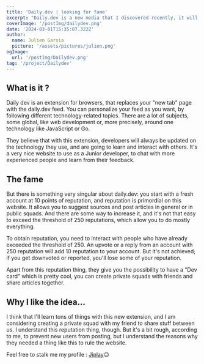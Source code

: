 ```yaml
---
title: 'Daily.dev | looking for fame'
excerpt: "Daily.dev is a new media that I discovered recently, it will help me a lot to learn things. I hope to write post there someday... When I'll exceed the 250 fame :)"
coverImage: '/postImg/dailydev.png'
date: '2024-03-01T15:35:07.322Z'
author:
  name: Julien Garsia
  picture: '/assets/pictures/julien.png'
ogImage:
  url: '/postImg/Dailydev.png'
tag: '/project/Dailydev'
---
```


## What is it ?

Daily dev is an extension for browsers, that replaces your "new tab" page with the daily.dev feed. You can personalize your feed as you want, by following different technology-related topics. There are a lot of subjects, some global, like web development or, more precisely, around one technology like JavaScript or Go.

They believe that with this extension, developers will always be updated on the technology they use, and are going to learn and interact with others. It's a very nice website to use as a Junior developer, to chat with more experienced people and learn from their feedback.

## The fame

But there is something very singular about daily.dev: you start with a fresh account at 10 points of reputation, and reputation is primordial on this website. It allows you to suggest sources and post articles in general or in public squads. And there are some way to increase it, and it's not that easy to exceed the threshold of 250 reputations, which allow you to do mostly everything.

To obtain reputation, you need to interact with people who have already exceeded the threshold of 250. An upvote or a reply from an account with 250 reputation will add 10 reputation to your account. But it's not achieved; if you get downvoted or reported, you'll lose some of your reputation.

Apart from this reputation thing, they give you the possibility to have a "Dev card" which is pretty cool, you can create private squads with friends and share articles together. 

## Why I like the idea...

I think that I'll learn tons of things with this new extension, and I am considering creating a private squad with my friend to share stuff between us. I understand this reputation thing, though. But it's a bit rough, according to me, to prevent new users from posting, but I understand the reasons why they needed a thing like this to rule the website. 

Feel free to stalk me my profile : [Jiplay](https://app.daily.dev/jiplay)😉